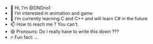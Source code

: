 - 👋 Hi, I’m @DNDno1
- 👀 I’m interested in animation and game
- 🌱 I’m currently learning C and C++ and will learn C# in the future 
- 📫 How to reach me ? You can't.
- 😄 Pronouns: Do I really have to write this down ???
- ⚡ Fun fact: ...

<!---
DNDno1/DNDno1 is a ✨ special ✨ repository because its `README.md` (this file) appears on your GitHub profile.
You can click the Preview link to take a look at your changes.
--->
